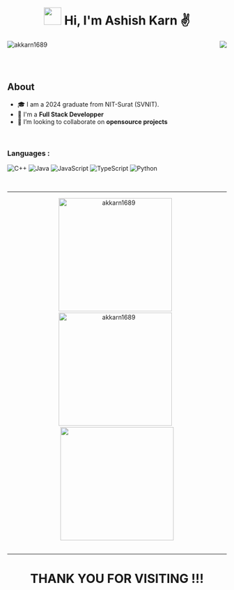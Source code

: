 <!-- ## Hi there 👋 -->

<!--
**akkarn1689/akkarn1689** is a ✨ _special_ ✨ repository because its `README.md` (this file) appears on your GitHub profile.

Here are some ideas to get you started:

- 🔭 I’m currently working on ...
- 🌱 I’m currently learning ...
- 👯 I’m looking to collaborate on ...
- 🤔 I’m looking for help with ...
- 💬 Ask me about ...
- 📫 How to reach me: ...
- 😄 Pronouns: ...
- ⚡ Fun fact: ...
-->

<!-- Intro -->
<h1 align="center"><img height="40" src="https://c.tenor.com/Wx9IEmZZXSoAAAAi/hi.gif" /> Hi, I'm Ashish Karn ✌️</h1>
<!-- End of Intro -->

<!-- Views -->
<a href="https://github.com/akkarn1689"><img align="left" src="https://komarev.com/ghpvc/?username=akkarn1689&label=Profile%20views&color=6930C3&style=for-the-badge" alt="akkarn1689" /> </a>
<!-- End of Views -->
  
<!-- Live Rating -->
<p align=right>
<a href="https://codeforces.com/profile/ashish_16" target="_blank"><img align="center" src="https://img.shields.io/badge/Codeforces-%230077B5.svg?style=for-the-badge&logo=codeforces&logoColor=white" /></a>
</p>
<!-- Live Rating -->

<br><br>

<!-- About -->
 ## About
- 🎓 I am a 2024 graduate from NIT-Surat (SVNIT).
- 🌱 I'm a **Full Stack Developper** 
- 🤝 I’m looking to collaborate on **opensource projects**
<!-- End of About -->
  
<br>

<!-- Languages -->
<h3 align="left">Languages :</h3>

  ![C++](https://img.shields.io/badge/c-%2300599C.svg?style=for-the-badge&logo=c&logoColor=white)
  ![Java](https://img.shields.io/badge/c++-%2300599C.svg?style=for-the-badge&logo=c%2B%2B&logoColor=white)
  ![JavaScript](https://img.shields.io/badge/javascript-%23323330.svg?style=for-the-badge&logo=javascript&logoColor=%23F7DF1E)
  ![TypeScript](https://img.shields.io/badge/typescript-%23007ACC.svg?style=for-the-badge&logo=typescript&logoColor=white)
  ![Python](https://img.shields.io/badge/python-3670A0?style=for-the-badge&logo=python&logoColor=ffdd54)
<!-- End of Languages -->


<!--  ![CSS3](https://img.shields.io/badge/css3-%231572B6.svg?style=for-the-badge&logo=css3&logoColor=white) -->

<br>
<hr>

<!-- GitHub Stats -->
<p align="center">
  <img width=260 src="https://github-readme-stats.vercel.app/api?username=akkarn1689&show_icons=true&theme=tokyonight&locale=en" alt="akkarn1689" />
  &nbsp
  <img width=260 src="https://github-readme-stats.vercel.app/api/top-langs/?username=akkarn1689&show_icons=true&theme=tokyonight&locale=en&layout=compact" alt="akkarn1689" />
  &nbsp
  <img width=260 src="http://github-readme-streak-stats.herokuapp.com?user=akkarn1689&show_icons=true&theme=tokyonight&locale=en" />
  <br>
  <br>
<!--   <img src="https://activity-graph.herokuapp.com/graph?username=aniumbott&bg_color=1a1b27&color=638fda&line=bb8eef&point=638fda&area=true&hide_border=true" /> -->
</p>
<!-- End of GitHub Stats -->

<hr>

<!-- Thank You -->
<h1 align="center">THANK YOU FOR VISITING !!!</h1>
<!-- End of Thank You -->


